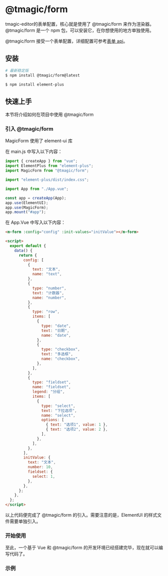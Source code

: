 # @tmagic/form

tmagic-editor的表单配置，核心就是使用了 @tmagic/form 来作为渲染器。@tmagic/form 是一个 npm 包，可以安装它，在你想使用的地方单独使用。

@tmagic/form 接受一个表单配置，详细配置可参考[表单 api](../../api/form.md)。

## 安装

```bash
# 最新稳定版
$ npm install @tmagic/form@latest
```

```bash
$ npm install element-plus
```

## 快速上手

本节将介绍如何在项目中使用 @tmagic/form

### 引入 @tmagic/form

MagicForm 使用了 element-ui 库

在 main.js 中写入以下内容：

```javascript
import { createApp } from "vue";
import ElementPlus from "element-plus";
import MagicForm from "@tmagic/form";

import "element-plus/dist/index.css";

import App from "./App.vue";

const app = createApp(App);
app.use(ElementUI);
app.use(MagicForm);
app.mount("#app");
```

在 App.Vue 中写入以下内容：

```html
<m-form :config="config" :init-values="initValue"></m-form>

<script>
  export default {
    data() {
      return {
        config: [
          {
            text: "文本",
            name: "text",
          },
          {
            type: "number",
            text: "计数器",
            name: "number",
          },
          {
            type: "row",
            items: [
              {
                type: "date",
                text: "日期",
                name: "date",
              },
              {
                type: "checkbox",
                text: "多选框",
                name: "checkbox",
              },
            ],
          },
          {
            type: "fieldset",
            name: "fieldset",
            legend: "分组",
            items: [
              {
                type: "select",
                text: "下拉选项",
                name: "select",
                options: [
                  { text: "选项1", value: 1 },
                  { text: "选项2", value: 2 },
                ],
              },
            ],
          },
        ],
        initValue: {
          text: "文本",
          number: 10,
          fieldset: {
            select: 1,
          },
        },
      };
    },
  };
</script>
```

以上代码便完成了 @tmagic/form 的引入。需要注意的是，ElementUI 的样式文件需要单独引入。

### 开始使用

至此，一个基于 Vue 和 @tmagic/form 的开发环境已经搭建完毕，现在就可以编写代码了。

### 示例

<demo-block type="form" :config="[{
  text: '文本',
  name: 'text'
}, {
  type: 'number',
  text: '计数器',
  name: 'number'
}, {
  type: 'row',
  items: [{
    type: 'date',
    text: '日期',
    name: 'date'
  }, {
    type: 'checkbox',
    text: '多选框',
    name: 'checkbox'
  }]
}, {
  type: 'fieldset',
  name: 'fieldset',
  legend: '分组',
  items: [{
    type: 'select',
    text: '下拉选项',
    name: 'select',
    options: [
      { text: '选项1', value: 1 },
      { text: '选项2', value: 2 }
    ]
  }]
}]">
</demo-block>
